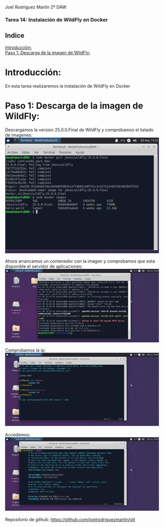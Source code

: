 Joel Rodriguez Martín
2º DAW

### Tarea 14: Instalación de WildFly en Docker

## Indice
[Introducción:](#introduccion)   
[Paso 1: Descarga de la imagen de WildFly:](#paso1)	   


# Introducción:<a name="introduccion"></a>  
En esta tarea realizaremos la instalación de WildFly en Docker   
  
# Paso 1: Descarga de la imagen de WildFly:<a name="paso1"></a>
Descargamos la version 25.0.0.Final de WildFly y comprobamos el listado de imagenes:   
![Captura 1](https://github.com/joelrodriguezmartin/git/blob/main/imgsT14/captura1.png)<br/>  



Ahora arrancamos un contenedor con la imagen y comprobamos que esta disponible el servidor de aplicaciones:   
![Captura 1](https://github.com/joelrodriguezmartin/git/blob/main/imgsT5/captura2.png)<br/>  

Comprobamos la ip:   
![Captura 1](https://github.com/joelrodriguezmartin/git/blob/main/imgsT5/captura3.png)<br/>  
Accedemos:   
![Captura 1](https://github.com/joelrodriguezmartin/git/blob/main/imgsT5/captura4.png)<br/>  
Repositorio de github: https://github.com/joelrodriguezmartin/git
